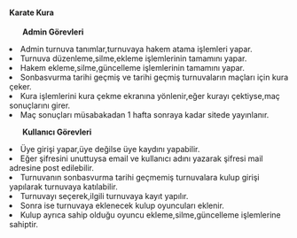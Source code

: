 <h4>Karate Kura </h4>
<ul><b>Admin Görevleri</b></ul>
    <li>Admin turnuva tanımlar,turnuvaya hakem atama işlemleri yapar.</li>
    <li>Turnuva düzenleme,silme,ekleme işlemlerinin tamamını yapar.</li>
   <li> Hakem ekleme,silme,güncelleme işlemlerinin tamamını yapar.</li>
    <li>Sonbasvurma tarihi geçmiş ve tarihi geçmiş turnuvaların maçları için kura çeker.</li>
    <li>Kura işlemlerini kura çekme ekranına yönlenir,eğer kurayı çektiyse,maç sonuçlarını girer.</li>
    <li>Maç sonuçları müsabakadan 1 hafta sonraya kadar sitede yayınlanır.</li>
<ul><b>Kullanıcı Görevleri</b></ul>
   <li> Üye girişi yapar,üye değilse üye kaydını yapabilir.</li>
    <li>Eğer şifresini unuttuysa email ve kullanıcı adını yazarak şifresi mail adresine post edilebilir.</li>
   <li> Turnuvanın sonbasvurma tarihi geçmemiş turnuvalara kulup girişi yapılarak turnuvaya katılabilir.</li>
   <li> Turnuvayı seçerek,ilgili turnuvaya kayıt yapılır.</li>
    <li>Sonra ise turnuvaya eklenecek kulup oyuncuları eklenir.</li>
   <li> Kulup ayrıca sahip olduğu oyuncu ekleme,silme,güncelleme işlemlerine sahiptir.</li>
    
